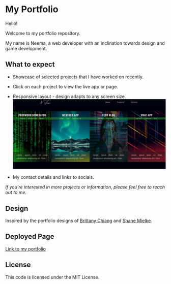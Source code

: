 # My Portfolio

Hello!

Welcome to my portfolio repository.

My name is Neema, a web developer with an inclination towards design and game development.

## What to expect

* Showcase of selected projects that I have worked on recently.

* Click on each project to view the live app or page.

* Responsive layout - design adapts to any screen size.
 ![Laptop preview](./assets/img/laptop.PNG)

* My contact details and links to socials.

*If you're interested in more projects or information, please feel free to reach out to me.*

## Design

Inspired by the portfolio designs of [Brittany Chiang](https://brittanychiang.com/#about) and [Shane Mielke](https://www.shanemielke.com/).

## Deployed Page

[Link to my portfolio](https://nvsco-10.github.io/my-portfolio/)

## License 

This code is licensed under the MIT License.

